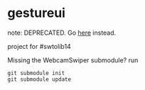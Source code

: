 gestureui
=========
note: DEPRECATED. Go [here](http://github.com/signwave/signwave) instead.

project for #swtolib14

Missing the WebcamSwiper submodule? run
```
git submodule init
git submodule update
```


